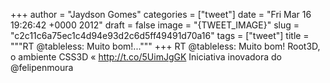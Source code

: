 
+++
author = "Jaydson Gomes"
categories = ["tweet"]
date = "Fri Mar 16 19:26:42 +0000 2012"
draft = false
image = "{TWEET_IMAGE}"
slug = "c2c11c6a75ec1c4d94e93d2c6d5ff49491d70a16"
tags = ["tweet"]
title = """RT @tableless: Muito bom!..."""
+++
RT @tableless: Muito bom! Root3D, o ambiente CSS3D « http://t.co/5UimJgGK  Iniciativa inovadora do @felipenmoura
